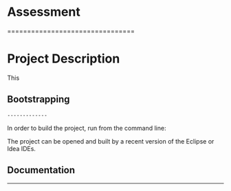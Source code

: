 # Assessment

 ================================
 
    
# Project Description
  This 

 ## Bootstrapping
    -------------
In order to build the project, run from the command line:

The project can be opened and built by a recent version of the  Eclipse or Idea IDEs.


 ## Documentation
 -------------
